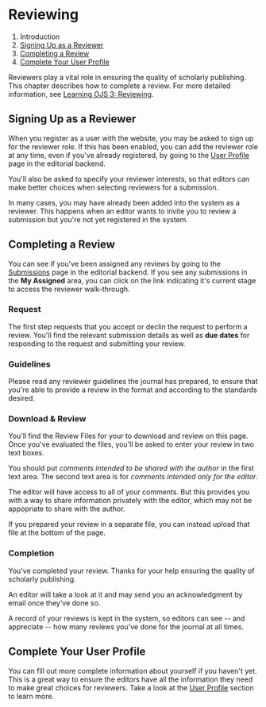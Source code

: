 # Reviewing

1. Introduction
2. [Signing Up as a Reviewer](reviewing#sign-up)
3. [Completing a Review](reviewing#complete-review)
4. [Complete Your User Profile](reviewing#complete-user-profile)

Reviewers play a vital role in ensuring the quality of scholarly publishing. This chapter describes how to complete a review. For more detailed information, see [Learning OJS 3: Reviewing](https://docs.pkp.sfu.ca/learning-ojs/en/reviewing).

## <a name="sign-up"></a>Signing Up as a Reviewer

When you register as a user with the website, you may be asked to sign up for the reviewer role. If this has been enabled, you can add the reviewer role at any time, even if you've already registered, by going to the [User Profile](user-profile) page in the editorial backend.

You'll also be asked to specify your reviewer interests, so that editors can make better choices when selecting reviewers for a submission.

In many cases, you may have already been added into the system as a reviewer. This happens when an editor wants to invite you to review a submission but you're not yet registered in the system.

## <a name="complete-review"></a>Completing a Review

You can see if you've been assigned any reviews by going to the [Submissions](submissions) page in the editorial backend. If you see any submissions in the **My Assigned** area, you can click on the link indicating it's current stage to access the reviewer walk-through.

### <a name="complete-review-request"></a>Request

The first step requests that you accept or declin the request to perform a review. You'll find the relevant submission details as well as **due dates** for responding to the request and submitting your review.

### <a name="complete-review-guidelines"></a>Guidelines

Please read any reviewer guidelines the journal has prepared, to ensure that you're able to provide a review in the format and according to the standards desired.

### <a name="complete-review-review"></a>Download & Review

You'll find the Review Files for your to download and review on this page. Once you've evaluated the files, you'll be asked to enter your review in two text boxes.

You should put *comments intended to be shared with the author* in the first text area. The second text area is for *comments intended only for the editor*.

The editor will have access to all of your comments. But this provides you with a way to share information privately with the editor, which may not be appopriate to share with the author.

If you prepared your review in a separate file, you can instead upload that file at the bottom of the page.

### <a name="complete-review-completion"></a>Completion

You've completed your review. Thanks for your help ensuring the quality of scholarly publishing.

An editor will take a look at it and may send you an acknowledgment by email once they've done so.

A record of your reviews is kept in the system, so editors can see -- and appreciate -- how many reviews you've done for the journal at all times.

## <a name="complete-user-profile"></a>Complete Your User Profile

You can fill out more complete information about yourself if you haven't yet. This is a great way to ensure the editors have all the information they need to make great choices for reviewers. Take a look at the [User Profile](user-profile) section to learn more.
